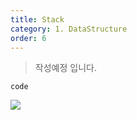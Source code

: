 ```yaml
---
title: Stack
category: 1. DataStructure
order: 6
---
```

>작성예정 입니다.

~~~
code
~~~

![](//placehold.it/800x600)